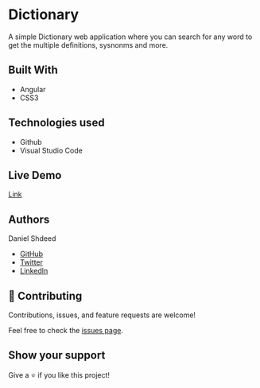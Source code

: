 # Dictionary
 A simple Dictionary web application where you can search for any word to get the multiple definitions, sysnonms and more.

## Built With
- Angular
- CSS3
## Technologies used
- Github
- Visual Studio Code
## Live Demo

[Link](https://danieldotcomcoder.github.io/Dictionary/)

## Authors

 Daniel Shdeed

- [GitHub](https://github.com/Danieldotcomcoder)
- [Twitter](https://twitter.com/DannyDotcoder)
- [LinkedIn](https://www.linkedin.com/in/daniel-shdeed/)

## 🤝 Contributing

Contributions, issues, and feature requests are welcome!

Feel free to check the [issues page](../../issues/).
## Show your support

Give a ⭐️ if you like this project!
